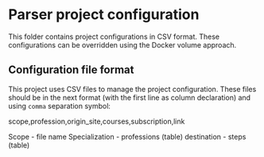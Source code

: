 # Parser project configuration
This folder contains project configurations in CSV format. These configurations can be overridden using the Docker volume approach.

## Configuration file format
This project uses CSV files to manage the project configuration. These files should be in the next format
(with the first line as column declaration) and using `comma` separation symbol:

scope,profession,origin_site,courses,subscription,link




Scope - file name
Specialization - professions (table)
destination - steps (table)
